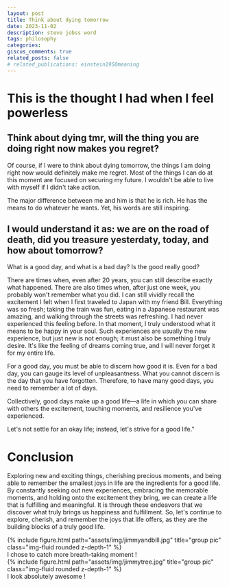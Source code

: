 ```yaml
---
layout: post
title: Think about dying tomorrow
date: 2023-11-02
description: steve jobss word
tags: philosophy
categories: 
giscus_comments: true
related_posts: false
# related_publications: einstein1950meaning
---
```

# This is the thought I had when I feel powerless

## Think about dying tmr, will the thing you are doing right now makes you regret?

Of course, if I were to think about dying tomorrow, the things I am doing right now would definitely make me regret. Most of the things I can do at this moment are focused on securing my future. I wouldn't be able to live with myself if I didn't take action.

The major difference between me and him is that he is rich. He has the means to do whatever he wants. Yet, his words are still inspiring.

## I would understand it as: we are on the road of death, did you treasure yesterdaty, today, and how about tomorrow?

What is a good day, and what is a bad day? Is the good really good?

There are times when, even after 20 years, you can still describe exactly what happened. There are also times when, after just one week, you probably won't remember what you did. I can still vividly recall the excitement I felt when I first traveled to Japan with my friend Bill. Everything was so fresh; taking the train was fun, eating in a Japanese restaurant was amazing, and walking through the streets was refreshing. I had never experienced this feeling before. In that moment, I truly understood what it means to be happy in your soul. Such experiences are usually the new experience, but just new is not enough; it must also be something I truly desire. It's like the feeling of dreams coming true, and I will never forget it for my entire life.

For a good day, you must be able to discern how good it is. Even for a bad day, you can gauge its level of unpleasantness. What you cannot discern is the day that you have forgotten. Therefore, to have many good days, you need to remember a lot of days.

Collectively, good days make up a good life—a life in which you can share with others the excitement, touching moments, and resilience you've experienced.

Let's not settle for an okay life; instead, let's strive for a good life."

# Conclusion
Exploring new and exciting things, cherishing precious moments, and being able to remember the smallest joys in life are the ingredients for a good life. By constantly seeking out new experiences, embracing the memorable moments, and holding onto the excitement they bring, we can create a life that is fulfilling and meaningful. It is through these endeavors that we discover what truly brings us happiness and fulfillment. So, let's continue to explore, cherish, and remember the joys that life offers, as they are the building blocks of a truly good life.

<div class="row">
    <div class="col-sm mt-3 mt-md-0">
        {% include figure.html path="assets/img/jimmyandbill.jpg" title="group pic" class="img-fluid rounded z-depth-1" %}
    </div>
</div>
<div class="caption">
    I chose to catch more breath-taking moment !
</div>

<div class="row">
    <div class="col-sm mt-3 mt-md-0">
        {% include figure.html path="assets/img/jimmytree.jpg" title="group pic" class="img-fluid rounded z-depth-1" %}
    </div>
</div>
<div class="caption">
    I look absolutely awesome !
</div>